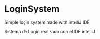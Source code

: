 # LoginSystem

Simple login system made with intelliJ IDE

Sistema de Login realizado con el IDE intelliJ
